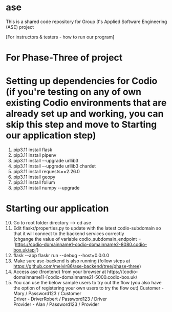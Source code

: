 # ase
This is a shared code repository for Group 3's Applied Software Engineering (ASE) project

[For instructors & testers - how to run our program]

# For Phase-Three of project
# Setting up dependencies for Codio (if you're testing on any of own existing Codio environments that are already set up and working, you can skip this step and move to Starting our application step)
1. pip3.11 install flask
2. pip3.11 install pipenv
3. pip3.11 install --upgrade urllib3
4. pip3.11 install --upgrade urllib3 chardet
5. pip3.11 install requests==2.26.0
6. pip3.11 install geopy
7. pip3.11 install folium
8. pip3.11 install numpy --upgrade

# Starting our application
10. Go to root folder directory --> cd ase
11. Edit flaskr/properties.py to update with the latest codio-subdomain so that it will connect to the backend services correctly <br>
(chgange the value of variable codio_subdomain_endpoint = 'https://codio-domainname1-codio-domainname2-8080.codio-box.uk/api')
12. flask --app flaskr run --debug --host=0.0.0.0
13. Make sure ase-backend is also running (follow steps at https://github.com/melvir86/ase-backend/tree/phase-three)
14. Access ase (frontend) from your browser at https://[codio-domainname1]-[codio-domainname2]-5000.codio-box.uk/
15. You can use the below sample users to try out the flow (you also have the option of registering your own users to try the flow out)
Customer - Mary / Password123 / Customer <br>
Driver - DriverRobert / Password123 / Driver <br>
Provider - Alan / Password123 / Provider
